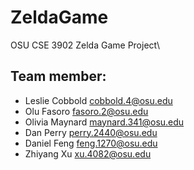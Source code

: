 # ZeldaGame
OSU CSE 3902 Zelda Game Project\

## Team member:
- Leslie Cobbold	cobbold.4@osu.edu
- Olu Fasoro	    fasoro.2@osu.edu
- Olivia Maynard	maynard.341@osu.edu
- Dan Perry	      perry.2440@osu.edu
- Daniel Feng     feng.1270@osu.edu
- Zhiyang Xu      xu.4082@osu.edu
